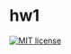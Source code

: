 # hw1

[![MIT license](https://img.shields.io/badge/license-MIT-blue.svg)](https://github.com/vlakam/fp-homework/blob/master/hw1/LICENSE)
